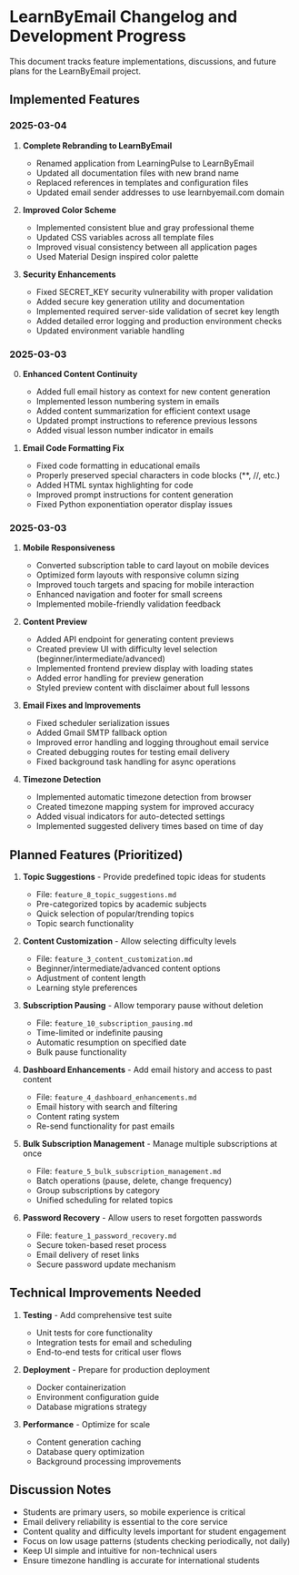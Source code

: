 # LearnByEmail Changelog and Development Progress

This document tracks feature implementations, discussions, and future plans for the LearnByEmail project.

## Implemented Features

### 2025-03-04

1. **Complete Rebranding to LearnByEmail**
   - Renamed application from LearningPulse to LearnByEmail
   - Updated all documentation files with new brand name
   - Replaced references in templates and configuration files
   - Updated email sender addresses to use learnbyemail.com domain

2. **Improved Color Scheme**
   - Implemented consistent blue and gray professional theme
   - Updated CSS variables across all template files
   - Improved visual consistency between all application pages
   - Used Material Design inspired color palette

3. **Security Enhancements**
   - Fixed SECRET_KEY security vulnerability with proper validation
   - Added secure key generation utility and documentation
   - Implemented required server-side validation of secret key length
   - Added detailed error logging and production environment checks
   - Updated environment variable handling

### 2025-03-03

0. **Enhanced Content Continuity**
   - Added full email history as context for new content generation
   - Implemented lesson numbering system in emails
   - Added content summarization for efficient context usage
   - Updated prompt instructions to reference previous lessons
   - Added visual lesson number indicator in emails

1. **Email Code Formatting Fix**
   - Fixed code formatting in educational emails
   - Properly preserved special characters in code blocks (**, //, etc.) 
   - Added HTML syntax highlighting for code
   - Improved prompt instructions for content generation
   - Fixed Python exponentiation operator display issues

### 2025-03-03
1. **Mobile Responsiveness** 
   - Converted subscription table to card layout on mobile devices
   - Optimized form layouts with responsive column sizing
   - Improved touch targets and spacing for mobile interaction
   - Enhanced navigation and footer for small screens
   - Implemented mobile-friendly validation feedback

2. **Content Preview**
   - Added API endpoint for generating content previews
   - Created preview UI with difficulty level selection (beginner/intermediate/advanced)
   - Implemented frontend preview display with loading states
   - Added error handling for preview generation
   - Styled preview content with disclaimer about full lessons

3. **Email Fixes and Improvements**
   - Fixed scheduler serialization issues
   - Added Gmail SMTP fallback option
   - Improved error handling and logging throughout email service
   - Created debugging routes for testing email delivery
   - Fixed background task handling for async operations

4. **Timezone Detection**
   - Implemented automatic timezone detection from browser
   - Created timezone mapping system for improved accuracy
   - Added visual indicators for auto-detected settings
   - Implemented suggested delivery times based on time of day

## Planned Features (Prioritized)

1. **Topic Suggestions** - Provide predefined topic ideas for students
   - File: `feature_8_topic_suggestions.md`
   - Pre-categorized topics by academic subjects
   - Quick selection of popular/trending topics
   - Topic search functionality

2. **Content Customization** - Allow selecting difficulty levels
   - File: `feature_3_content_customization.md`
   - Beginner/intermediate/advanced content options
   - Adjustment of content length
   - Learning style preferences

3. **Subscription Pausing** - Allow temporary pause without deletion
   - File: `feature_10_subscription_pausing.md` 
   - Time-limited or indefinite pausing
   - Automatic resumption on specified date
   - Bulk pause functionality

4. **Dashboard Enhancements** - Add email history and access to past content
   - File: `feature_4_dashboard_enhancements.md`
   - Email history with search and filtering
   - Content rating system
   - Re-send functionality for past emails

5. **Bulk Subscription Management** - Manage multiple subscriptions at once
   - File: `feature_5_bulk_subscription_management.md`
   - Batch operations (pause, delete, change frequency)
   - Group subscriptions by category
   - Unified scheduling for related topics

6. **Password Recovery** - Allow users to reset forgotten passwords
   - File: `feature_1_password_recovery.md`
   - Secure token-based reset process
   - Email delivery of reset links
   - Secure password update mechanism

## Technical Improvements Needed

1. **Testing** - Add comprehensive test suite
   - Unit tests for core functionality
   - Integration tests for email and scheduling
   - End-to-end tests for critical user flows

2. **Deployment** - Prepare for production deployment
   - Docker containerization
   - Environment configuration guide
   - Database migrations strategy

3. **Performance** - Optimize for scale
   - Content generation caching
   - Database query optimization
   - Background processing improvements

## Discussion Notes

- Students are primary users, so mobile experience is critical
- Email delivery reliability is essential to the core service
- Content quality and difficulty levels important for student engagement
- Focus on low usage patterns (students checking periodically, not daily)
- Keep UI simple and intuitive for non-technical users
- Ensure timezone handling is accurate for international students